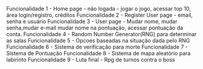 Funcionalidade 1 - Home page - não logada - jogar o jogo, acessar top 10, área login/registro, créditos
Funcionalidade 2 - Register User page - email, senha e usuário 
Funcionalidade 3 - User page - Mudar nome, mudar senha,mudar e-mail mudar nome na pontuação, acessar pontuação da conta.
Funcionalidade 4 - Random Number Generator(RNG) para determinar as salas
Funcionalidade 5 - Opcoes baseadas na situação dada pelo RNG
Funcionalidade 6 - Sistema de verificação para morte
Funcionalidade 7 - Sistema de Pontuação
Funcionalidade 8 - Sistema de mapa aleatório para labirinto
Funcionalidade 9 - Luta final - Rpg de turnos contra o boss